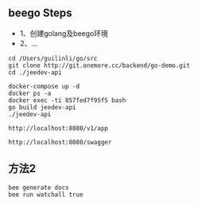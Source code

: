 ## beego Steps

- 1、创建golang及beego环境
- 2、...

```
cd /Users/guilinli/go/src
git clone http://git.onemore.cc/backend/go-demo.git
cd ./jeedev-api

docker-compose up -d
docker ps -a
docker exec -ti 857fed7f95f5 bash
go build jeedev-api
./jeedev-api

http://localhost:8080/v1/app

http://localhost:8080/swagger
```

## 方法2
```
bee generate docs
bee run watchall true
```